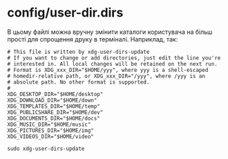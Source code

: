 # config/user-dir.dirs

В цьому файлі можна вручну змінити каталоги користувача на більш прості для спрощення друку в терміналі. Наприклад, так:

```
# This file is written by xdg-user-dirs-update
# If you want to change or add directories, just edit the line you're
# interested in. All local changes will be retained on the next run.
# Format is XDG_xxx_DIR="$HOME/yyy", where yyy is a shell-escaped
# homedir-relative path, or XDG_xxx_DIR="/yyy", where /yyy is an
# absolute path. No other format is supported.
# 
XDG_DESKTOP_DIR="$HOME/desktop"
XDG_DOWNLOAD_DIR="$HOME/down"
XDG_TEMPLATES_DIR="$HOME/temp"
XDG_PUBLICSHARE_DIR="$HOME/dev"
XDG_DOCUMENTS_DIR="$HOME/docs"
XDG_MUSIC_DIR="$HOME/music"
XDG_PICTURES_DIR="$HOME/img"
XDG_VIDEOS_DIR="$HOME/video"
```

    sudo xdg-user-dirs-update
